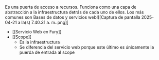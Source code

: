 Es una puerta de acceso a recursos. Funciona como una capa de abstracción a la infraestructura detrás de cada uno de ellos. Los más comunes son Bases de datos y servicios web![[Captura de pantalla 2025-04-21 a la(s) 7.40.31 a. m..png]]
- [[Servicio Web en Fury]] 
- [[Scope]] 
	- Es la infraestructura
	- Se diferencia del servicio web porque este último es únicamente la puerda de entrada al scope